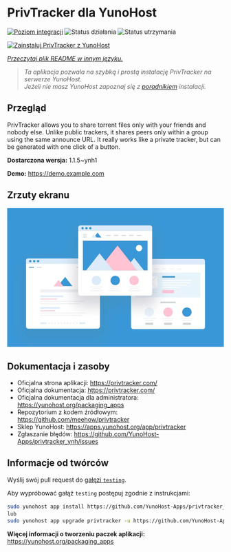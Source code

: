 <!--
To README zostało automatycznie wygenerowane przez <https://github.com/YunoHost/apps/tree/master/tools/readme_generator>
Nie powinno być ono edytowane ręcznie.
-->

# PrivTracker dla YunoHost

[![Poziom integracji](https://apps.yunohost.org/badge/integration/privtracker)](https://ci-apps.yunohost.org/ci/apps/privtracker/)
![Status działania](https://apps.yunohost.org/badge/state/privtracker)
![Status utrzymania](https://apps.yunohost.org/badge/maintained/privtracker)

[![Zainstaluj PrivTracker z YunoHost](https://install-app.yunohost.org/install-with-yunohost.svg)](https://install-app.yunohost.org/?app=privtracker)

*[Przeczytaj plik README w innym języku.](./ALL_README.md)*

> *Ta aplikacja pozwala na szybką i prostą instalację PrivTracker na serwerze YunoHost.*  
> *Jeżeli nie masz YunoHost zapoznaj się z [poradnikiem](https://yunohost.org/install) instalacji.*

## Przegląd

PrivTracker allows you to share torrent files only with your friends and nobody else. Unlike public trackers, it shares peers only within a group using the same announce URL. It really works like a private tracker, but can be generated with one click of a button.


**Dostarczona wersja:** 1.1.5~ynh1

**Demo:** <https://demo.example.com>

## Zrzuty ekranu

![Zrzut ekranu z PrivTracker](./doc/screenshots/example.jpg)

## Dokumentacja i zasoby

- Oficjalna strona aplikacji: <https://privtracker.com/>
- Oficjalna dokumentacja: <https://privtracker.com/>
- Oficjalna dokumentacja dla administratora: <https://yunohost.org/packaging_apps>
- Repozytorium z kodem źródłowym: <https://github.com/meehow/privtracker>
- Sklep YunoHost: <https://apps.yunohost.org/app/privtracker>
- Zgłaszanie błędów: <https://github.com/YunoHost-Apps/privtracker_ynh/issues>

## Informacje od twórców

Wyślij swój pull request do [gałęzi `testing`](https://github.com/YunoHost-Apps/privtracker_ynh/tree/testing).

Aby wypróbować gałąź `testing` postępuj zgodnie z instrukcjami:

```bash
sudo yunohost app install https://github.com/YunoHost-Apps/privtracker_ynh/tree/testing --debug
lub
sudo yunohost app upgrade privtracker -u https://github.com/YunoHost-Apps/privtracker_ynh/tree/testing --debug
```

**Więcej informacji o tworzeniu paczek aplikacji:** <https://yunohost.org/packaging_apps>
